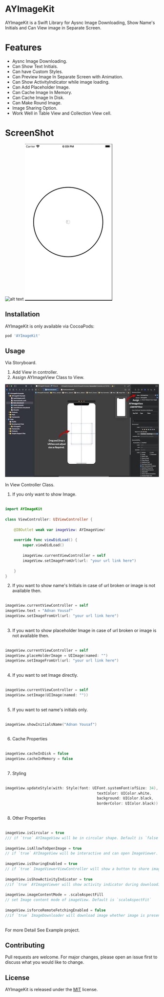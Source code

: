 # AYImageKit

AYImageKit is a Swift Library for Aysnc Image Downloading, Show Name's Initials and Can View image in Separate Screen.

# Features

* Aysnc Image Downloading.
* Can Show Text Initials.
* Can have Custom Styles.
* Can Preview Image In Separate Screen with Animation.
* Can Show ActivityIndicator while image loading.
* Can Add Placeholder Image.
* Can Cache Image In Memory.
* Can Cache Image In Disk.
* Can Make Round Image.
* Image Sharing Option.
* Work Well in Table View and Collection View cell.


# ScreenShot
![alt text](https://github.com/AdnanYousaf813/AYImageKit/blob/main/Preview1.gif)
![alt text](https://github.com/AdnanYousaf813/AYImageKit/blob/main/Preview2.gif)


## Installation
AYImageKit is only available via CocoaPods: 
```bash
pod 'AYImageKit'
```

## Usage

Via Storyboard.
1. Add View in controller.
2. Assign AYImageView Class to View.

![alt text](https://github.com/AdnanYousaf813/AYImageKit/blob/main/StoryBoard.jpg)

In View Controller Class.
1. If you only want to show Image.

```swift

import AYImageKit

class ViewController: UIViewController {
    
    @IBOutlet weak var imageView: AYImageView!
    
    override func viewDidLoad() {
        super.viewDidLoad()
    
        imageView.currentViewController = self
        imageView.setImageFromUrl(url: "your url link here")
        
    }
}

```
2. If you want to show name's Initials in case of url broken or image is not available then.

```swift

imageView.currentViewController = self
imageView.text = "Adnan Yousaf"
imageView.setImageFromUrl(url: "your url link here")
       
```

3. If you want to show placeholder Image in case of url broken or image is not available then.

```swift

imageView.currentViewController = self
imageView.placeHolderImage = UIImage(named: "")
imageView.setImageFromUrl(url: "your url link here")
       
```

4. If you want to set Image directly.

```swift

imageView.currentViewController = self
imageView.setImage(UIImage(named: ""))
       
```

5. If you want to set name's initials only.

```swift

imageView.showInitialsName("Adnan Yousaf")
       
```

6. Cache Properties

```swift

imageView.cacheInDisk = false
imageView.cacheInMemory = false
       
```

7. Styling

```swift

imageView.updateStyle(with: Style(font: UIFont.systemFont(ofSize: 34),
                                          textColor: UIColor.white,
                                          background: UIColor.black,
                                          borderColor: UIColor.black))
       
```

8. Other Properties

```swift

imageView.isCircular = true
/// if `true` AYImageView will be in circular shape. Default is `false`

imageView.isAllowToOpenImage = true 
// if `true` AYImageView will be interactive and can open ImageViewer. Default is `true`

imageView.isSharingEnabled = true 
// if `true` ImageViewerViewController will show a button to share image. Default is `true`

imageView.isShowActivityIndicator = true 
//if `true` AYImageViewer will show activity indicator during downloading image. Default is `true`

imageView.imageContentMode = .scaleAspectFill 
// set Image content mode of imageView. Default is `scaleAspectFit`

imageView.isforceRemoteFetchingEnabled = false 
//if `true` ImageDownloader will download image whether image is present in cache or not. Default is  `false`
   
```


For more Detail See Example project.

## Contributing
Pull requests are welcome. For major changes, please open an issue first to discuss what you would like to change.

## License
AYImageKit is released under the [MIT](https://choosealicense.com/licenses/mit/) license.
